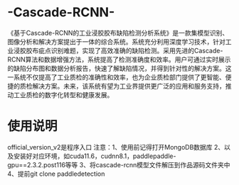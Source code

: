 # -Cascade-RCNN-
《基于Cascade-RCNN的工业浸胶胶布缺陷检测分析系统》是一款集模型识别、图像分析和解决方案提出于一体的综合系统。系统充分利用深度学习技术，针对工业浸胶胶布疵点识别难题，实现了高效准确的缺陷检测。采用先进的Cascade-RCNN算法和数据增强方法，系统提高了检测准确度和效率。用户可通过实时展示的缺陷分布图和数据分析报告，快速了解缺陷情况，并得到针对性的解决方案。这一系统不仅提高了工业质检的准确性和效率，也为企业质检部门提供了更智能、便捷的质检解决方案。未来，该系统有望为工业界提供更广泛的应用和服务支持，推动工业质检的数字化转型和健康发展。

# 使用说明
official_version_v2是程序入口
注意：1、使用前记得打开MongoDB数据库
2、以及安装好对应环境，如cuda11.6，cudnn8.1，paddlepaddle-gpu==2.3.2.post116等等
3、将cascade-rcnn模型文件解压到作品源码文件夹中
4、提前git clone paddledetection
